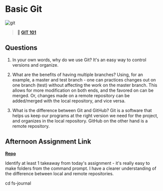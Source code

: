 # Basic Git

![git](https://git-scm.com/images/branching-illustration@2x.png)

> **📖 [GIT 101](https://codeworksacademy.com/fs-student-guide/resources/wk1/01-GIT)**

## Questions

1. In your own words, why do we use Git? It's an easy way to control versions and organize.

2. What are the benefits of having multiple branches? Using, for an example, a master and test branch - one can practices changes out on one branch (test) without affecting the work on the master branch. This allows for more modification on both ends, and the favored on can be merged. Or, changes made on a remote repository can be added/merged with the local repository, and vice versa.

3. What is the difference between Git and GitHub? Git is a software that helps us keep our programs at the right version we need for the project, and organizes in the local repository. GitHub on the other hand is a remote repository.

## Afternoon Assignment Link

**[Repo](https://github.com/rachel-gamble/<ASSIGNMENT_REPO>)**

Identify at least 1 takeaway from today's assignment - it's really easy to make folders from the command prompt. I have a clearer understanding of the difference between local and remote repositories.

cd fs-journal